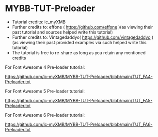 # MYBB-TUT-Preloader

* Tutorial credits: ic_myXMB 
* Further credits to: effone ( https://github.com/effone )(as viewing their past tutorial and sources helped write this tutorial)
* Further credits to: Vintagedaddyo( https://github.com/vintagedaddyo ) (as viewing their past provided examples via such helped write this tutorial)
* The tutorial is free to re-share as long as you retain any mentioned credits

For Font Awesome 4 Pre-loader tutorial:

https://github.com/ic-myXMB/MYBB-TUT-Preloader/blob/main/TUT_FA4-Preloader.txt

For Font Awesome 5 Pre-loader tutorial:

https://github.com/ic-myXMB/MYBB-TUT-Preloader/blob/main/TUT_FA5-Preloader.txt

For Font Awesome 6 Pre-loader tutorial:

https://github.com/ic-myXMB/MYBB-TUT-Preloader/blob/main/TUT_FA6-Preloader.txt